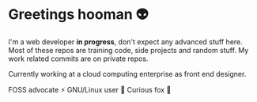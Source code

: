 # Greetings hooman 👽

I'm a web developer **in progress**, don't expect any advanced stuff here. Most of these repos are training code, side projects and random stuff. My work related commits are on private repos.

Currently working at a cloud computing enterprise as front end designer.

FOSS advocate ⚡️
GNU/Linux user 🐧
Curious fox 🦊